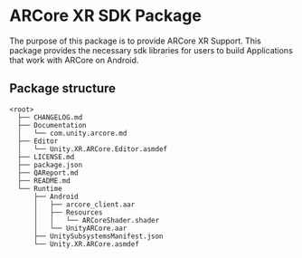 # ARCore XR SDK Package

The purpose of this package is to provide ARCore XR Support. This package provides the necessary sdk libraries for users to build Applications that work with ARCore on Android.

## Package structure

```none
<root>
  ├── CHANGELOG.md
  ├── Documentation
  │   └── com.unity.arcore.md
  ├── Editor
  │   └── Unity.XR.ARCore.Editor.asmdef
  ├── LICENSE.md
  ├── package.json
  ├── QAReport.md
  ├── README.md
  └── Runtime
      ├── Android
      │   ├── arcore_client.aar 
      │   ├── Resources 
      │   │   └── ARCoreShader.shader 
      │   └── UnityARCore.aar 
      ├── UnitySubsystemsManifest.json
      └── Unity.XR.ARCore.asmdef
```

